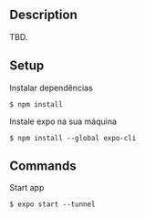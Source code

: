 ## Description

TBD.

## Setup

Instalar dependências

```
$ npm install
```

Instale expo na sua máquina

```
$ npm install --global expo-cli
```

## Commands

Start app

```
$ expo start --tunnel
```